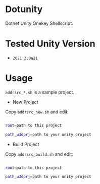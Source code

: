 # Dotunity

Dotnet Unity Onekey Shellscript.

# Tested Unity Version

* `2021.2.0a21`

# Usage

`addrsrc_*.sh` is a sample project.

* New Project

Copy `addrsrc_new.sh` and edit:

```bash

root=path to this project

path_u3dprj=path to your unity project

```

* Build Project

Copy `addrsrc_build.sh` and edit:

```bash

root=path to this project

path_u3dprj=path to your unity project

```
